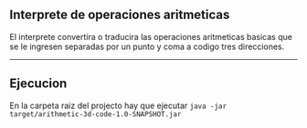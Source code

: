 ## Interprete de operaciones aritmeticas

El interprete convertira o traducira las operaciones aritmeticas basicas
que se le ingresen separadas por un punto y coma a codigo tres direcciones.

___

## Ejecucion

En la carpeta raiz del projecto hay que ejecutar `java -jar target/arithmetic-3d-code-1.0-SNAPSHOT.jar`